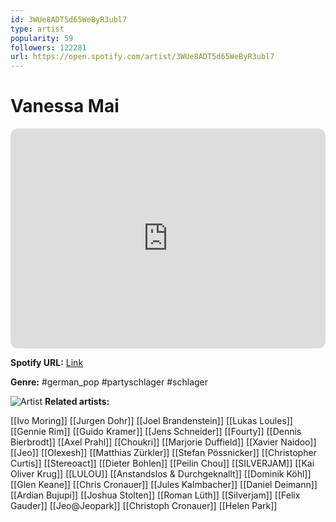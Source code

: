 ```yaml
---
id: 3WUe8ADT5d65WeByR3ubl7
type: artist
popularity: 59
followers: 122281
url: https://open.spotify.com/artist/3WUe8ADT5d65WeByR3ubl7
---
```

# Vanessa Mai

<iframe style="border-radius:12px" src="https://open.spotify.com/embed/artist/3WUe8ADT5d65WeByR3ubl7" width="100%" height="352" frameBorder="0" allowfullscreen="" allow="autoplay; clipboard-write; encrypted-media; fullscreen; picture-in-picture" loading="lazy"></iframe>

**Spotify URL:** [Link](https://open.spotify.com/artist/3WUe8ADT5d65WeByR3ubl7)

**Genre:**  #german_pop #partyschlager #schlager

![Artist](https://i.scdn.co/image/ab6761610000e5eb664aec76894e859ee887c32a)
**Related artists:**

[[Ivo Moring]]
[[Jurgen Dohr]]
[[Joel Brandenstein]]
[[Lukas Loules]]
[[Gennie Rim]]
[[Guido Kramer]]
[[Jens Schneider]]
[[Fourty]]
[[Dennis Bierbrodt]]
[[Axel Prahl]]
[[Choukri]]
[[Marjorie Duffield]]
[[Xavier Naidoo]]
[[Jeo]]
[[Olexesh]]
[[Matthias Zürkler]]
[[Stefan Pössnicker]]
[[Christopher Curtis]]
[[Stereoact]]
[[Dieter Bohlen]]
[[Peilin Chou]]
[[SILVERJAM]]
[[Kai Oliver Krug]]
[[LULOU]]
[[Anstandslos & Durchgeknallt]]
[[Dominik Köhl]]
[[Glen Keane]]
[[Chris Cronauer]]
[[Jules Kalmbacher]]
[[Daniel Deimann]]
[[Ardian Bujupi]]
[[Joshua Stolten]]
[[Roman Lüth]]
[[Silverjam]]
[[Felix Gauder]]
[[Jeo@Jeopark]]
[[Christoph Cronauer]]
[[Helen Park]]
